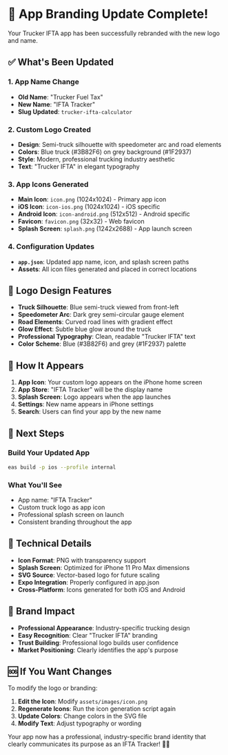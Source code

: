 # 🚛 App Branding Update Complete!

Your Trucker IFTA app has been successfully rebranded with the new logo and name.

## ✅ What's Been Updated

### 1. **App Name Change**
- **Old Name**: "Trucker Fuel Tax"
- **New Name**: "IFTA Tracker"
- **Slug Updated**: `trucker-ifta-calculator`

### 2. **Custom Logo Created**
- **Design**: Semi-truck silhouette with speedometer arc and road elements
- **Colors**: Blue truck (#3B82F6) on grey background (#1F2937)
- **Style**: Modern, professional trucking industry aesthetic
- **Text**: "Trucker IFTA" in elegant typography

### 3. **App Icons Generated**
- **Main Icon**: `icon.png` (1024x1024) - Primary app icon
- **iOS Icon**: `icon-ios.png` (1024x1024) - iOS specific
- **Android Icon**: `icon-android.png` (512x512) - Android specific
- **Favicon**: `favicon.png` (32x32) - Web favicon
- **Splash Screen**: `splash.png` (1242x2688) - App launch screen

### 4. **Configuration Updates**
- **`app.json`**: Updated app name, icon, and splash screen paths
- **Assets**: All icon files generated and placed in correct locations

## 🎨 Logo Design Features

- **Truck Silhouette**: Blue semi-truck viewed from front-left
- **Speedometer Arc**: Dark grey semi-circular gauge element
- **Road Elements**: Curved road lines with gradient effect
- **Glow Effect**: Subtle blue glow around the truck
- **Professional Typography**: Clean, readable "Trucker IFTA" text
- **Color Scheme**: Blue (#3B82F6) and grey (#1F2937) palette

## 📱 How It Appears

1. **App Icon**: Your custom logo appears on the iPhone home screen
2. **App Store**: "IFTA Tracker" will be the display name
3. **Splash Screen**: Logo appears when the app launches
4. **Settings**: New name appears in iPhone settings
5. **Search**: Users can find your app by the new name

## 🚀 Next Steps

### **Build Your Updated App**
```bash
eas build -p ios --profile internal
```

### **What You'll See**
- App name: "IFTA Tracker"
- Custom truck logo as app icon
- Professional splash screen on launch
- Consistent branding throughout the app

## 🔧 Technical Details

- **Icon Format**: PNG with transparency support
- **Splash Screen**: Optimized for iPhone 11 Pro Max dimensions
- **SVG Source**: Vector-based logo for future scaling
- **Expo Integration**: Properly configured in app.json
- **Cross-Platform**: Icons generated for both iOS and Android

## 🎯 Brand Impact

- **Professional Appearance**: Industry-specific trucking design
- **Easy Recognition**: Clear "Trucker IFTA" branding
- **Trust Building**: Professional logo builds user confidence
- **Market Positioning**: Clearly identifies the app's purpose

## 🆘 If You Want Changes

To modify the logo or branding:

1. **Edit the Icon**: Modify `assets/images/icon.png`
2. **Regenerate Icons**: Run the icon generation script again
3. **Update Colors**: Change colors in the SVG file
4. **Modify Text**: Adjust typography or wording

Your app now has a professional, industry-specific brand identity that clearly communicates its purpose as an IFTA Tracker! 🚛✨
